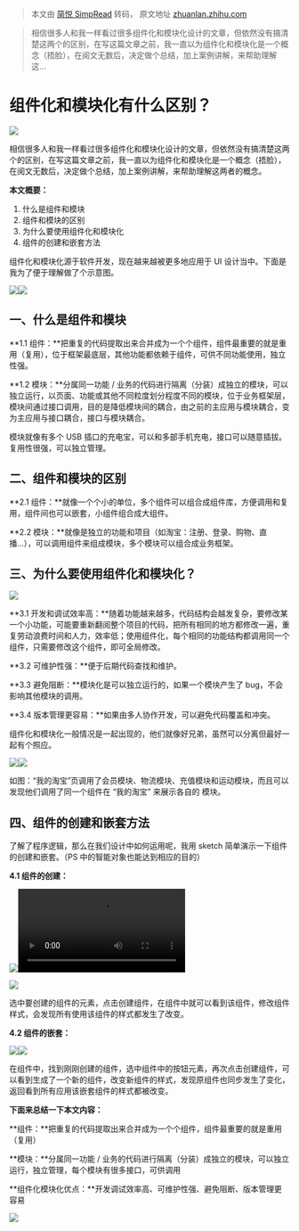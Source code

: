 > 本文由 [简悦 SimpRead](http://ksria.com/simpread/) 转码， 原文地址 [zhuanlan.zhihu.com](https://zhuanlan.zhihu.com/p/98682826)

> 相信很多人和我一样看过很多组件化和模块化设计的文章，但依然没有搞清楚这两个的区别，在写这篇文章之前，我一直以为组件化和模块化是一个概念（捂脸），在阅文无数后，决定做个总结，加上案例讲解，来帮助理解这…

组件化和模块化有什么区别？
=============

![](https://pic1.zhimg.com/v2-e3dc78109eebc1e919cf7a41921ec2ac_b.jpg)

相信很多人和我一样看过很多组件化和模块化设计的文章，但依然没有搞清楚这两个的区别，在写这篇文章之前，我一直以为组件化和模块化是一个概念（捂脸），在阅文无数后，决定做个总结，加上案例讲解，来帮助理解这两者的概念。

**本文概要：**

1.  什么是组件和模块
2.  组件和模块的区别
3.  为什么要使用组件化和模块化
4.  组件的创建和嵌套方法

组件化和模块化源于软件开发，现在越来越被更多地应用于 UI 设计当中。下面是我为了便于理解做了个示意图。

![](https://pic1.zhimg.com/v2-a85f0493a17a613b107da03bf8c17b44_b.jpg)![](https://pic1.zhimg.com/v2-a85f0493a17a613b107da03bf8c17b44_r.jpg)

**一、什么是组件和模块**
--------------

**1.1 组件：**把重复的代码提取出来合并成为一个个组件，组件最重要的就是重用（复用），位于框架最底层，其他功能都依赖于组件，可供不同功能使用，独立性强。

**1.2 模块：**分属同一功能 / 业务的代码进行隔离（分装）成独立的模块，可以独立运行，以页面、功能或其他不同粒度划分程度不同的模块，位于业务框架层，模块间通过接口调用，目的是降低模块间的耦合，由之前的主应用与模块耦合，变为主应用与接口耦合，接口与模块耦合。

模块就像有多个 USB 插口的充电宝，可以和多部手机充电，接口可以随意插拔。复用性很强，可以独立管理。

**二、组件和模块的区别**
--------------

**2.1 组件：**就像一个个小的单位，多个组件可以组合成组件库，方便调用和复用，组件间也可以嵌套，小组件组合成大组件。

**2.2 模块：**就像是独立的功能和项目（如淘宝：注册、登录、购物、直播...），可以调用组件来组成模块，多个模块可以组合成业务框架。

**三、为什么要使用组件化和模块化？**
--------------------

![](https://pic1.zhimg.com/v2-d1b4e5c508f234a5be1e20c2597bdc54_b.jpg)

**3.1 开发和调试效率高：**随着功能越来越多，代码结构会越发复杂，要修改某一个小功能，可能要重新翻阅整个项目的代码，把所有相同的地方都修改一遍，重复劳动浪费时间和人力，效率低；使用组件化，每个相同的功能结构都调用同一个组件，只需要修改这个组件，即可全局修改。

**3.2 可维护性强：**便于后期代码查找和维护。

**3.3 避免阻断：**模块化是可以独立运行的，如果一个模块产生了 bug，不会影响其他模块的调用。

**3.4 版本管理更容易：**如果由多人协作开发，可以避免代码覆盖和冲突。

组件化和模块化一般情况是一起出现的，他们就像好兄弟，虽然可以分离但最好一起有个照应。

![](https://pic1.zhimg.com/v2-fdc9cbfc5ceaa141f078e7741bf459bc_b.jpg)![](https://pic1.zhimg.com/v2-fdc9cbfc5ceaa141f078e7741bf459bc_r.jpg)

如图：“我的淘宝”页调用了会员模块、物流模块、充值模块和运动模块，而且可以发现他们调用了同一个组件在 “我的淘宝” 来展示各自的 模块。

**四、组件的创建和嵌套方法**
----------------

了解了程序逻辑，那么在我们设计中如何运用呢，我用 sketch 简单演示一下组件的创建和嵌套。（PS 中的智能对象也能达到相应的目的）

**4.1 组件的创建：**

![](https://pic3.zhimg.com/v2-68b650767b91c14195d7911c05d0fefa_b.gif)<video src="https://vdn1.vzuu.com/SD/c0160074-2363-11eb-bd2c-96e8993416ca.mp4?disable_local_cache=1&auth_key=1625027848-0-0-acb1afa2c9d8c91293873adc0e656fff&f=mp4&bu=pico&expiration=1625027848&v=hw" control></video>

![](https://pic3.zhimg.com/v2-68b650767b91c14195d7911c05d0fefa_b.jpg)

选中要创建的组件的元素，点击创建组件，在组件中就可以看到该组件，修改组件样式，会发现所有使用该组件的样式都发生了改变。

**4.2 组件的嵌套：**

![](https://pic2.zhimg.com/v2-af8ef9d24c3ba28c6e6309fa211af1e5_b.gif)![](https://pic2.zhimg.com/v2-af8ef9d24c3ba28c6e6309fa211af1e5_b.webp)

在组件中，找到刚刚创建的组件，选中组件中的按钮元素，再次点击创建组件，可以看到生成了一个新的组件，改变新组件的样式，发现原组件也同步发生了变化，返回看到所有应用该嵌套组件的样式都被改变。

**下面来总结一下本文内容：**

**组件：**把重复的代码提取出来合并成为一个个组件，组件最重要的就是重用（复用）

**模块：**分属同一功能 / 业务的代码进行隔离（分装）成独立的模块，可以独立运行，独立管理，每个模块有很多接口，可供调用

**组件化模块化优点：**开发调试效率高、可维护性强、避免阻断、版本管理更容易

![](https://pic2.zhimg.com/v2-c75263e94e5cdd24c359de771bfe3f85_b.jpg)
